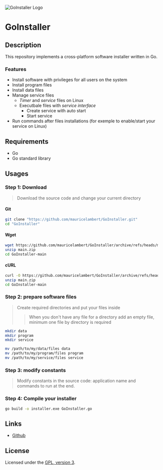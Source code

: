 ![GoInstaller Logo](https://mauricelambert.github.io/info/go/code/GoInstaller_small.png "GoInstaller logo")

# GoInstaller

## Description

This repository implements a cross-platform software installer written in Go.

### Features

 - Install software with privileges for all users on the system
 - Install program files
 - Install data files
 - Manage service files
     - *Timer* and *service* files on Linux
     - Executbale files with *service interface*
         - Create service with auto start
         - Start service
 - Run commands after files installations (for exemple to enable/start your service on Linux)

## Requirements

 - Go
 - Go standard library

## Usages

### Step 1: Download

> Download the source code and change your current directory

#### Git

```bash
git clone "https://github.com/mauricelambert/GoInstaller.git"
cd "GoInstaller"
```

#### Wget

```bash
wget https://github.com/mauricelambert/GoInstaller/archive/refs/heads/main.zip
unzip main.zip
cd GoInstaller-main
```

#### cURL

```bash
curl -O https://github.com/mauricelambert/GoInstaller/archive/refs/heads/main.zip
unzip main.zip
cd GoInstaller-main
```

### Step 2: prepare software files

> Create required directories and put your files inside
>> When you don't have any file for a directory add an empty file, minimum one file by directory is required

```bash
mkdir data
mkdir program
mkdir service

mv /path/to/my/data/files data
mv /path/to/my/program/files program
mv /path/to/my/service/files service
```

### Step 3: modify constants

> Modify constants in the source code: application name and commands to run at the end.

### Step 4: Compile your installer

```bash
go build -o installer.exe GoInstaller.go
```

## Links

 - [Github](https://github.com/mauricelambert/PyPePacker)

## License

Licensed under the [GPL, version 3](https://www.gnu.org/licenses/).
